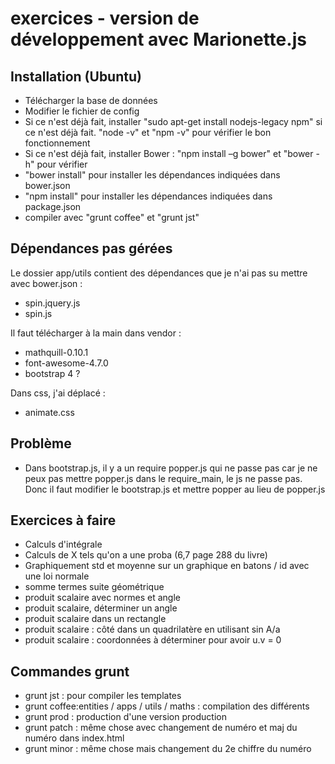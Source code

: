 exercices - version de développement avec Marionette.js
==
Installation (Ubuntu)
-

* Télécharger la base de données
* Modifier le fichier de config
* Si ce n'est déjà fait, installer "sudo apt-get install nodejs-legacy npm" si ce n'est déjà fait. "node -v" et "npm -v" pour vérifier le bon fonctionnement
* Si ce n'est déjà fait, installer Bower : "npm install –g bower" et "bower -h" pour vérifier
* "bower install" pour installer les dépendances indiquées dans bower.json
* "npm install" pour installer les dépendances indiquées dans package.json
* compiler avec "grunt coffee" et "grunt jst"

Dépendances pas gérées
-
Le dossier app/utils contient des dépendances que je n'ai pas su mettre avec bower.json :
* spin.jquery.js
* spin.js

Il faut télécharger à la main dans vendor :
* mathquill-0.10.1
* font-awesome-4.7.0
* bootstrap 4 ?

Dans css, j'ai déplacé :
* animate.css



Problème
-
* Dans bootstrap.js, il y a un require popper.js qui ne passe pas car je ne peux pas mettre popper.js dans le require_main, le js ne passe pas. Donc il faut modifier le bootstrap.js et mettre popper au lieu de popper.js

Exercices à faire
-
* Calculs d'intégrale
* Calculs de X tels qu'on a une proba (6,7 page 288 du livre)
* Graphiquement std et moyenne sur un graphique en batons / id avec une loi normale
* somme termes suite géométrique
* produit scalaire avec normes et angle
* produit scalaire, déterminer un angle
* produit scalaire dans un rectangle
* produit scalaire : côté dans un quadrilatère en utilisant sin A/a
* produit scalaire : coordonnées à déterminer pour avoir u.v = 0

Commandes grunt
-
* grunt jst : pour compiler les templates
* grunt coffee:entities / apps / utils / maths : compilation des différents
* grunt prod : production d'une version production
* grunt patch : même chose avec changement de numéro et maj du numéro dans index.html
* grunt minor : même chose mais changement du 2e chiffre du numéro
